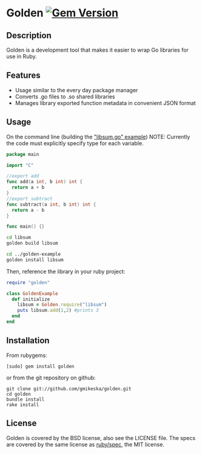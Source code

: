 # Golden [![Gem Version](https://badge.fury.io/rb/golden.svg)](https://badge.fury.io/rb/golden)

## Description

Golden is a development tool that makes it easier to wrap Go libraries for use in Ruby.

## Features

* Usage similar to the every day package manager
* Converts .go files to .so shared libraries
* Manages library exported function metadata in convenient JSON format

## Usage
On the command line (building the ["libsum.go" example](https://c7.se/go-and-ruby-ffi/))
NOTE: Currently the code must explicitly specify type for each variable.
```go
package main

import "C"

//export add
func add(a int, b int) int {
  return a + b
}
//export subtract
func subtract(a int, b int) int {
  return a - b
}

func main() {}

```

```bash
cd libsum
golden build libsum

cd ../golden-example
golden install libsum
```

Then, reference the library in your ruby project:
```ruby
require "golden"

class GoldenExample
  def initialize
    libsum = Golden.require("libsum")
    puts libsum.add(1,2) #prints 3
  end
end

```

## Installation

From rubygems:

    [sudo] gem install golden

or from the git repository on github:

    git clone git://github.com/gmikeska/golden.git
    cd golden
    bundle install
    rake install

## License

Golden is covered by the BSD license, also see the LICENSE file.
The specs are covered by the same license as [ruby/spec](https://github.com/ruby/spec), the MIT license.
